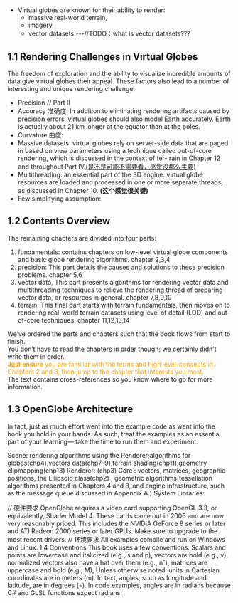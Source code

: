 #

* Virtual globes are known for their ability to render:
  - massive real-world terrain,
  - imagery,
  - vector datasets.---//TODO：what is vector datasets???

## 1.1 Rendering Challenges in Virtual Globes

The freedom of exploration and the ability to visualize incredible amounts of data give virtual globes their appeal. These factors also lead to a number of interesting and unique rendering challenge:

  - Precision // Part II
  - Accuracy 准确度: In addition to eliminating rendering artifacts caused by precision errors, virtual globes should also model Earth accurately.  Earth is actually about 21 km longer at the equator than at the poles.
  - Curvature 曲度:
  - Massive datasets: virtual globes rely on server-side data that are paged in based on view parameters using a technique called out-of-core rendering, which is discussed in the context of ter- rain in Chapter 12 and throughout Part IV.<u>(是不是可能不需要看，感觉没那么主要)</u>
  - Multithreading: an essential part of the 3D engine. virtual globe resources are loaded and processed in one or more separate threads, as discussed in Chapter 10. **(这个感觉很关键)**
  - Few simplifying assumption:


## 1.2 Contents Overview

The remaining chapters are divided into four parts:

  1. fundamentals:
     contains chapters on low-level virtual globe components and basic globe rendering algorithms.
     chapter 2,3,4
  2. precision:
     This part details the causes and solutions to these precision problems.
     chapter 5,6
  3. vector data,
      This part presents algorithms for rendering vector data and multithreading techniques to relieve the rendering thread of preparing vector data, or resources in general.
      chapter 7,8,9,10
  4. terrain:
      This final part starts with terrain fundamentals, then moves on to rendering real-world terrain datasets using level of detail (LOD) and out-of-core techniques.
      chapter 11,12,13,14

We’ve ordered the parts and chapters such that the book flows from start to finish.</br>
You don’t have to read the chapters in order though; we certainly didn’t write them in order.</br>
<font color='orange'>**Just ensure** you are familiar with the terms and high level-concepts in Chapters 2 and 3, then jump to the chapter that interests you most.</font></br>
The text contains cross-references so you know where to go for more information.</br>

## 1.3 OpenGlobe Architecture
  In fact, just as much effort went into the example code as went into the book you hold in your hands. As such, treat the examples as an essential part of your learning— take the time to run them and experiment.

  Scene: rendering algorithms using the Renderer;algorithms for globes(chp4),vectors data(chp7-9),terrain shading(chp11),geometry clipmapping(chp13)
  Renderer: (chp3)
  Core      : vectors, matrices, geographic positions, the Ellipsoid class(chp2) , geometric algorithms(tessellation algorithms presented in Chapters 4 and 8, and engine infrastructure, such as the message queue discussed in Appendix A.)
  System Libraries:

  // 硬件要求
  OpenGlobe requires a video card supporting OpenGL 3.3, or equivalently, Shader Model 4. These cards came out in 2006 and are now very reasonably priced. This includes the NVIDIA GeForce 8 series or later and ATI Radeon 2000 series or later GPUs. Make sure to upgrade to the most recent drivers.
  // 环境要求
  All examples compile and run on Windows and Linux.
1.4 Conventions
  This book uses a few conventions:
    Scalars and points are lowercase and italicized (e.g., s and p),
    vectors are bold (e.g., v),
    normalized vectors also have a hat over them (e.g., nˆ),
    matrices are uppercase and bold (e.g., M),
    Unless otherwise noted:
      units in Cartesian coordinates are in meters (m).
      In text, angles, such as longitude and latitude, are in degrees (◦).
      In code examples, angles are in radians because C# and GLSL functions expect radians.
